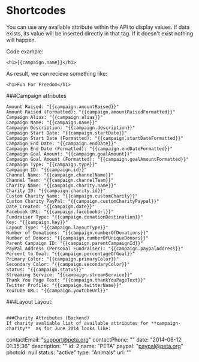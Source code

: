 Shortcodes
=========

You can use any available attribute within the API to display values. If data exists, its value will be inserted directly in that tag. If it doesn't exist nothing will happen.

Code example:
```
<h1>{{campaign.name}}</h1>
```

As result, we can recieve something like:
```
<h1>Fun For Freedom</h1>
```

###Campaign attributes

```
Amount Raised: "{{campaign.amountRaised}}"
Amount Raised (Formatted): "{{campaign.amountRaisedFormatted}}"
Campaign Alias: "{{campaign.alias}}"
Campaign Name: "{{campaign.name}}"
Campaign Description: "{{campaign.description}}"
Campaign Start Date: "{{campaign.startDate}}"
Campaign Start Date (Formatted): "{{campaign.startDateFormatted}}"
Campaign End Date: "{{campaign.endDate}}"
Campaign End Date (Formatted): "{{campaign.endDateFormatted}}"
Campaign Goal Amount: "{{campaign.goalAmount}}"
Campaign Goal Amount (Formatted): "{{campaign.goalAmountFormatted}}"
Campaign Type: "{{campaign.type}}"
Campaign ID: "{{campaign.id}}"
Channel Name: "{{campaign.channelName}}"
Channel Team: "{{campaign.channelTeam}}"
Charity Name: "{{campaign.charity.name}}"
Charity ID: "{{campaign.charity.id}}"
Custom Charity Name: "{{campaign.customCharity}}"
Custom Charity PayPal: "{{campaign.customCharityPaypal}}"
Date Created: "{{campaign.date}}"
Facebook URL: "{{campaign.facebookUrl}}"
Fundraiser Type: "{{campaign.donationDestination}}"
Key: "{{campaign.key}}"
Layout Type: "{{campaign.layoutType}}"
Number of Donations: "{{campaign.numberOfDonations}}"
Number of Donors: "{{campaign.numberOfUniqueDonors}}"
Parent Campaign ID: "{{campaign.parentCampaignId}}"
PayPal Address (Personal Fundraiser): "{{campaign.paypalAddress}}"
Percent to Goal: "{{campaign.percentageOfGoal}}"
Primary Color: "{{campaign.primaryColor}}"
Secondary Color: "{{campaign.secondaryColor}}"
Status: "{{campaign.status}}"
Streaming Service: "{{campaign.streamService}}"
Thank You Page Text: "{{campaign.thankYouPageText}}"
Twitter Profile: "{{campaign.twitterName}}"
YouTube URL: "{{campaign.youtubeUrl}}"
```

###Layout
Layout: <div pullr-campaign-layout></div>

```

###Charity Attributes (Backend)
If charity avaliable list of available attributes for **campaign-charity**  as for June 2014 looks like:

```
contactEmail: "support@peta.org"
contactPhone: ""
date: "2014-06-12 01:35:36"
description: ""
id: 2
name: "PETA"
paypal: "paypal@peta.org"
photoId: null
status: "active"
type: "Animals"
url: ""

```